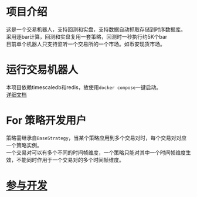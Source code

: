 # 项目介绍
这是一个交易机器人，支持回测和实盘，支持数据自动抓取存储到时序数据库。  
采用逐bar计算，回测和实盘复用一套策略，回测时一秒执行约5K个bar  
目前单个机器人只支持监听一个交易所的一个市场。如币安现货市场。

# 运行交易机器人
本项目依赖timescaledb和redis，故使用`docker compose`一键启动。  
[详细文档](doc/deploy_docker.md)

# For 策略开发用户
策略需继承自`BaseStrategy`，当某个策略应用到多个交易对时，每个交易对对应一个策略实例。  
一个交易对可以有多个不同的时间帧维度，一个策略只能对其中一个时间帧维度生效，不能同时作用于一个交易对的多个时间帧维度。  

# [参与开发](doc/contribute.md)



